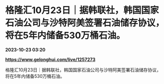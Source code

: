 # 格隆汇10月23日｜据韩联社，韩国国家石油公司与沙特阿美签署石油储存协议，将在5年内储备530万桶石油。

**2023-10-23 03:20**

**https://www.gelonghui.com/live/1257273**

格隆汇10月23日｜据韩联社，韩国国家石油公司与沙特阿美签署石油储存协议，将在5年内储备530万桶石油。